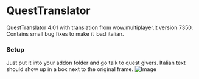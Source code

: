 # QuestTranslator
QuestTranslator 4.01 with translation from wow.multiplayer.it version 7350.
Contains small bug fixes to make it load italian.
### Setup
Just put it into your addon folder and go talk to quest givers.
Italian text should show up in a box next to the original frame.
![Image](https://i.imgur.com/jidwo9T.png)
